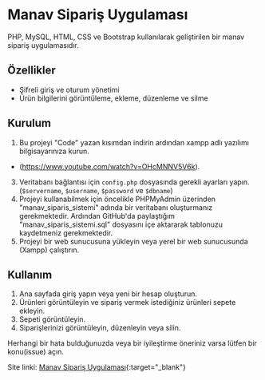 # Manav Sipariş Uygulaması

PHP, MySQL, HTML, CSS ve Bootstrap kullanılarak geliştirilen bir manav sipariş uygulamasıdır. 

## Özellikler

- Şifreli giriş ve oturum yönetimi
- Ürün bilgilerini görüntüleme, ekleme, düzenleme ve silme

## Kurulum

1. Bu projeyi "Code" yazan kısımdan indirin ardından xampp adlı yazılımı bilgisayarınıza kurun.
* (https://www.youtube.com/watch?v=OHcMNNV5V6k).
3. Veritabanı bağlantısı için `config.php` dosyasında gerekli ayarları yapın. (`$servername`, `$username`, `$password` ve `$dbname`)
4. Projeyi kullanabilmek için öncelikle PHPMyAdmin üzerinden "manav_siparis_sistemi" adında bir veritabanı oluşturmanız gerekmektedir. Ardından GitHub'da paylaştığım "manav_siparis_sistemi.sql" dosyasını içe aktararak tablonuzu kaydetmeniz gerekmektedir.
5. Projeyi bir web sunucusuna yükleyin veya yerel bir web sunucusunda (Xampp) çalıştırın.

## Kullanım

1. Ana sayfada giriş yapın veya yeni bir hesap oluşturun.
2. Ürünleri görüntüleyin ve sipariş vermek istediğiniz ürünleri sepete ekleyin.
3. Sepeti görüntüleyin.
4. Siparişlerinizi görüntüleyin, düzenleyin veya silin.



Herhangi bir hata bulduğunuzda veya bir iyileştirme öneriniz varsa lütfen bir konu(issue) açın.

Site linki: [Manav Sipariş Uygulaması](http://manavsiparis.great-site.net/){:target="_blank"}
